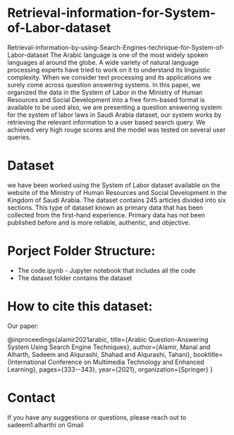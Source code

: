 # Retrieval-information-for-System-of-Labor-dataset
Retrieval-information-by-using-Search-Engines-technique-for-System-of-Labor-dataset The Arabic language is one of the most widely spoken languages al around the globe. A wide variety of natural language processing experts have tried to work on it to understand its linguistic complexity. When we consider text processing and its applications we surely come across question answering systems. In this paper, we organized the data in the System of Labor in the Ministry of Human Resources and Social Development into a free form-based format is available to be used also, we are presenting a question answering system for the system of labor laws in Saudi Arabia dataset, our system works by retrieving the relevant information to a user based search query. We achieved very high rouge scores and the model was tested on several user queries.

# Dataset
we have been worked using the System of Labor dataset available on the website of the Ministry of Human Resources and Social Development in the Kingdom of Saudi Arabia. The dataset contains 245 articles divided into six sections. This type of dataset known as primary data that has been collected from the first-hand experience. Primary data has not been published before and is more reliable, authentic, and objective.

# Porject Folder Structure:

- The code.ipynb - Jupyter notebook that includes all the code
- The dataset folder contains the dataset

# How to cite this dataset:
Our paper:

@inproceedings{alamir2021arabic,
  title={Arabic Question-Answering System Using Search Engine Techniques},
  author={Alamir, Manal and Alharth, Sadeem and Alqurashi, Shahad and Alqurashi, Tahani},
  booktitle={International Conference on Multimedia Technology and Enhanced Learning},
  pages={333--343},
  year={2021},
  organization={Springer}
}

# Contact

If you have any suggestions or questions, please reach out to sadeem1.alharthi on Gmail


